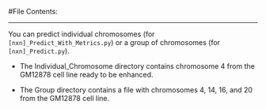 #File Contents:

________________

You can predict individual chromosomes (for `[nxn]_Predict_With_Metrics.py`) or a group of chromosomes 
(for `[nxn]_Predict.py`). 

* The Individual_Chromosome directory contains chromosome 4 from the GM12878 cell line ready to be enhanced.

* The Group directory contains a file with chromosomes 4, 14, 16, and 20 from the GM12878 cell line.